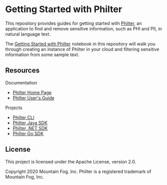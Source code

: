 # Getting Started with Philter

This repository provides guides for getting started with [Philter](https://www.mtnfog.com/products/philter/), an application to find and remove sensitive information, such as PHI and PII, in natural language text.

The [Getting Started with Philter](https://github.com/mtnfog/philter-getting-started/blob/master/Getting%20Started%20with%20Philter.ipynb) notebook in this repository will walk you through creating an instance of Philter in your cloud and filtering sensitive information from some sample text.

## Resources

Documentation

* [Philter Home Page](https://www.mtnfog.com/products/philter/)
* [Philter User's Guide](https://philter.mtnfog.com)

Projects

* [Philter CLI](https://github.com/mtnfog/philter-cli)
* [Philter Java SDK](https://github.com/mtnfog/philter-sdk-java)
* [Philter .NET SDK](https://github.com/mtnfog/philter-sdk-net)
* [Philter Go SDK](https://github.com/mtnfog/philter-sdk-golang)

## License

This project is licensed under the Apache License, version 2.0.

Copyright 2020 Mountain Fog, Inc.
Philter is a registered trademark of Mountain Fog, Inc.